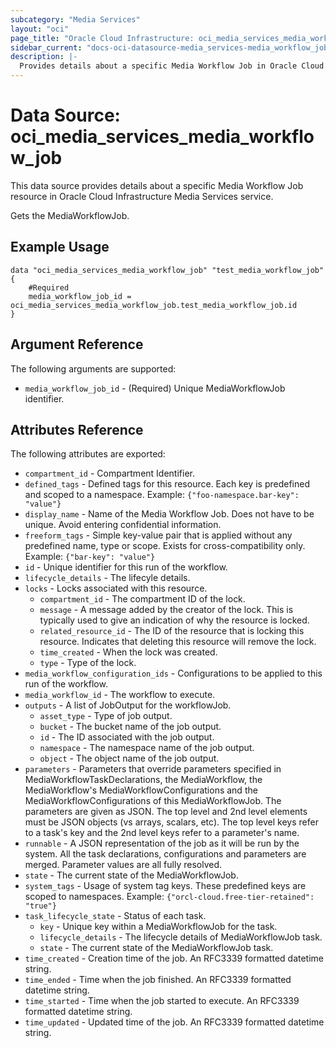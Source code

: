 ```yaml
---
subcategory: "Media Services"
layout: "oci"
page_title: "Oracle Cloud Infrastructure: oci_media_services_media_workflow_job"
sidebar_current: "docs-oci-datasource-media_services-media_workflow_job"
description: |-
  Provides details about a specific Media Workflow Job in Oracle Cloud Infrastructure Media Services service
---
```


# Data Source: oci_media_services_media_workflow_job
This data source provides details about a specific Media Workflow Job resource in Oracle Cloud Infrastructure Media Services service.

Gets the MediaWorkflowJob.

## Example Usage

```hcl
data "oci_media_services_media_workflow_job" "test_media_workflow_job" {
	#Required
	media_workflow_job_id = oci_media_services_media_workflow_job.test_media_workflow_job.id
}
```

## Argument Reference

The following arguments are supported:

* `media_workflow_job_id` - (Required) Unique MediaWorkflowJob identifier.


## Attributes Reference

The following attributes are exported:

* `compartment_id` - Compartment Identifier.
* `defined_tags` - Defined tags for this resource. Each key is predefined and scoped to a namespace. Example: `{"foo-namespace.bar-key": "value"}` 
* `display_name` - Name of the Media Workflow Job. Does not have to be unique. Avoid entering confidential information.
* `freeform_tags` - Simple key-value pair that is applied without any predefined name, type or scope. Exists for cross-compatibility only. Example: `{"bar-key": "value"}` 
* `id` - Unique identifier for this run of the workflow.
* `lifecycle_details` - The lifecyle details.
* `locks` - Locks associated with this resource.
	* `compartment_id` - The compartment ID of the lock.
	* `message` - A message added by the creator of the lock. This is typically used to give an indication of why the resource is locked. 
	* `related_resource_id` - The ID of the resource that is locking this resource. Indicates that deleting this resource will remove the lock. 
	* `time_created` - When the lock was created.
	* `type` - Type of the lock.
* `media_workflow_configuration_ids` - Configurations to be applied to this run of the workflow.
* `media_workflow_id` - The workflow to execute.
* `outputs` - A list of JobOutput for the workflowJob.
	* `asset_type` - Type of job output.
	* `bucket` - The bucket name of the job output.
	* `id` - The ID associated with the job output.
	* `namespace` - The namespace name of the job output.
	* `object` - The object name of the job output.
* `parameters` - Parameters that override parameters specified in MediaWorkflowTaskDeclarations, the MediaWorkflow, the MediaWorkflow's MediaWorkflowConfigurations and the MediaWorkflowConfigurations of this MediaWorkflowJob. The parameters are given as JSON.  The top level and 2nd level elements must be JSON objects (vs arrays, scalars, etc). The top level keys refer to a task's key and the 2nd level keys refer to a parameter's name. 
* `runnable` - A JSON representation of the job as it will be run by the system. All the task declarations, configurations and parameters are merged. Parameter values are all fully resolved. 
* `state` - The current state of the MediaWorkflowJob.
* `system_tags` - Usage of system tag keys. These predefined keys are scoped to namespaces. Example: `{"orcl-cloud.free-tier-retained": "true"}` 
* `task_lifecycle_state` - Status of each task.
	* `key` - Unique key within a MediaWorkflowJob for the task.
	* `lifecycle_details` - The lifecycle details of MediaWorkflowJob task.
	* `state` - The current state of the MediaWorkflowJob task.
* `time_created` - Creation time of the job. An RFC3339 formatted datetime string.
* `time_ended` - Time when the job finished. An RFC3339 formatted datetime string.
* `time_started` - Time when the job started to execute. An RFC3339 formatted datetime string.
* `time_updated` - Updated time of the job. An RFC3339 formatted datetime string.

